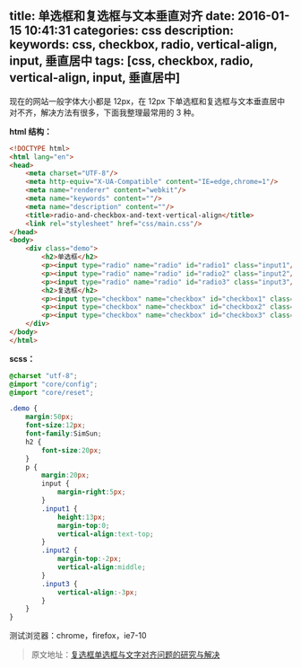 title: 单选框和复选框与文本垂直对齐
date: 2016-01-15 10:41:31
categories: css
description:
keywords: css, checkbox, radio, vertical-align, input, 垂直居中
tags: [css, checkbox, radio, vertical-align, input, 垂直居中]
---

现在的网站一般字体大小都是 12px，在 12px 下单选框和复选框与文本垂直居中对不齐，解决方法有很多，下面我整理最常用的 3 种。
<!--more-->

**html 结构：**

``` html
<!DOCTYPE html>
<html lang="en">
<head>
    <meta charset="UTF-8"/>
    <meta http-equiv="X-UA-Compatible" content="IE=edge,chrome=1"/>
    <meta name="renderer" content="webkit"/>
    <meta name="keywords" content=""/>
    <meta name="description" content=""/>
    <title>radio-and-checkbox-and-text-vertical-align</title>
    <link rel="stylesheet" href="css/main.css"/>
</head>
<body>
    <div class="demo">
        <h2>单选框</h2>
        <p><input type="radio" name="radio" id="radio1" class="input1"/><label for="radio1">解决方法一</label></p>
        <p><input type="radio" name="radio" id="radio2" class="input2"/><label for="radio2">解决方法二</label></p>
        <p><input type="radio" name="radio" id="radio3" class="input3"/><label for="radio3">解决方法三</label></p>
        <h2>复选框</h2>
        <p><input type="checkbox" name="checkbox" id="checkbox1" class="input1"/><label for="checkbox1">解决方法一</label></p>
        <p><input type="checkbox" name="checkbox" id="checkbox2" class="input2"/><label for="checkbox2">解决方法二</label></p>
        <p><input type="checkbox" name="checkbox" id="checkbox3" class="input3"/><label for="checkbox3">解决方法三</label></p>
    </div>
</body>
</html>
```

**scss：**

``` scss
@charset "utf-8";
@import "core/config";
@import "core/reset";

.demo {
    margin:50px;
    font-size:12px;
    font-family:SimSun;
    h2 {
        font-size:20px;
    }
    p {
        margin:20px;
        input {
            margin-right:5px;
        }
        .input1 {
            height:13px;
            margin-top:0;
            vertical-align:text-top;
        }
        .input2 {
            margin-top:-2px;
            vertical-align:middle;
        }
        .input3 {
            vertical-align:-3px;
        }
    }
}
```

测试浏览器：chrome，firefox，ie7-10

> 原文地址：[复选框单选框与文字对齐问题的研究与解决](http://www.zhangxinxu.com/wordpress/2009/08/%E5%A4%8D%E9%80%89%E6%A1%86%E6%88%96%E5%8D%95%E9%80%89%E6%A1%86%E4%B8%8E%E6%96%87%E5%AD%97%E5%AF%B9%E9%BD%90%E7%9A%84%E9%97%AE%E9%A2%98%E7%9A%84%E6%B7%B1%E5%85%A5%E7%A0%94%E7%A9%B6%E4%B8%8E%E4%B8%80/)